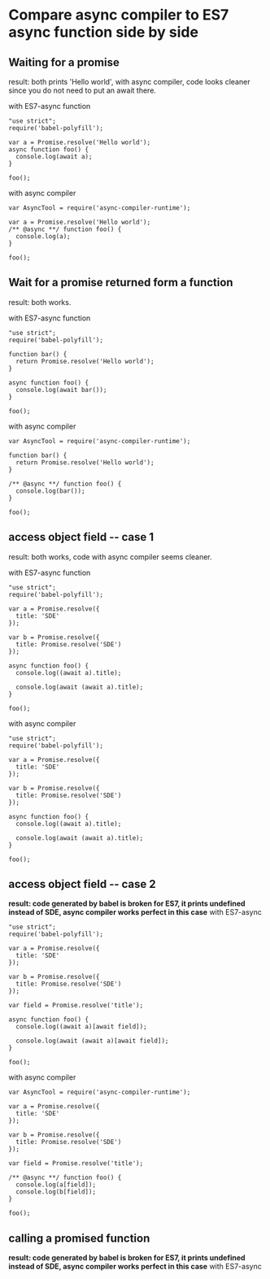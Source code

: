 <h1>Compare async compiler to ES7 async function side by side</h1>

<h2>Waiting for a promise</h2>
result: both prints 'Hello world', with async compiler, code looks cleaner since you do not need to put an await there.

with ES7-async function
```
"use strict";
require('babel-polyfill');

var a = Promise.resolve('Hello world');
async function foo() {
  console.log(await a);
}

foo();
```

with async compiler
```
var AsyncTool = require('async-compiler-runtime');

var a = Promise.resolve('Hello world');
/** @async **/ function foo() {
  console.log(a);
}

foo();
```

<h2>Wait for a promise returned form a function</h2>
result: both works.

with ES7-async function
```
"use strict";
require('babel-polyfill');

function bar() {
  return Promise.resolve('Hello world');
}

async function foo() {
  console.log(await bar());
}

foo();
```

with async compiler
```
var AsyncTool = require('async-compiler-runtime');

function bar() {
  return Promise.resolve('Hello world');
}

/** @async **/ function foo() {
  console.log(bar());
}

foo();
```

<h2>access object field -- case 1</h2>
result: both works, code with async compiler seems cleaner.

with ES7-async function
```
"use strict";
require('babel-polyfill');

var a = Promise.resolve({
  title: 'SDE'
});

var b = Promise.resolve({
  title: Promise.resolve('SDE')
});

async function foo() {
  console.log((await a).title);

  console.log(await (await a).title);
}

foo();
```

with async compiler
```
"use strict";
require('babel-polyfill');

var a = Promise.resolve({
  title: 'SDE'
});

var b = Promise.resolve({
  title: Promise.resolve('SDE')
});

async function foo() {
  console.log((await a).title);

  console.log(await (await a).title);
}

foo();
```

<h2>access object field -- case 2</h2>

<b>result: code generated by babel is broken for ES7, it prints undefined instead of SDE, async compiler works perfect in this case</b>
with ES7-async
```
"use strict";
require('babel-polyfill');

var a = Promise.resolve({
  title: 'SDE'
});

var b = Promise.resolve({
  title: Promise.resolve('SDE')
});

var field = Promise.resolve('title');

async function foo() {
  console.log((await a)[await field]);

  console.log(await (await a)[await field]);
}

foo();
```

with async compiler
```
var AsyncTool = require('async-compiler-runtime');

var a = Promise.resolve({
  title: 'SDE'
});

var b = Promise.resolve({
  title: Promise.resolve('SDE')
});

var field = Promise.resolve('title');

/** @async **/ function foo() {
  console.log(a[field]);
  console.log(b[field]);
}

foo();
```

<h2>calling a promised function</h2>

<b>result: code generated by babel is broken for ES7, it prints undefined instead of SDE, async compiler works perfect in this case</b>
with ES7-async
